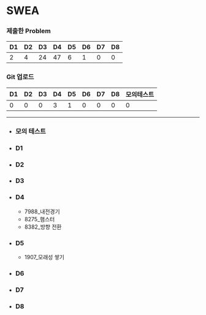 # SWEA

### 제출한 Problem

| D1   | D2   | D3   | D4   | D5   | D6   | D7   | D8   |
| ---- | ---- | ---- | ---- | ---- | ---- | ---- | ---- |
| 2    | 4    | 24   | 47   | 6    | 1    | 0    | 0    |





### Git 업로드

| D1   | D2   | D3   | D4   | D5   | D6   | D7   | D8   | 모의테스트 |
| ---- | ---- | ---- | ---- | ---- | ---- | ---- | ---- | ---- |
| 0    | 0    | 0    | 3   | 1   | 0    | 0    | 0    | 0    |

---

- ### 모의 테스트

- ### D1

- ### D2

- ### D3

- ### D4

  - 7988_내전경기
  - 8275_햄스터
  - 8382_방향 전환

- ### D5

  - 1907_모래성 쌓기

- ### D6

- ### D7

- ### D8